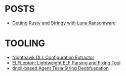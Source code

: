 # POSTS

* [Getting Rusty and Stringy with Luna Ransomware](./luna_ransomware)

# TOOLING

* [Nighthawk DLL Configuration Extractor](./nighthawk_config_extractor)
* [ELFLepton: Lightweight ELF Parsing and Fixing Tool](./elflepton)
* [dncil-based Agent Tesla String Deobfuscation](./dncil_agent_tesla)
